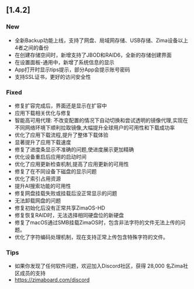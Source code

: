 ## [1.4.2]
### New
- 全新Backup功能上线，支持了网盘、局域网存储、USB存储、Zima设备以上4者之间的备份
- 在创建存储空间时，新增支持了JBOD和RAID6，全新的存储创建界面
- 在设置面板-通用中，新增了系统信息的显示
- App打开时显示tips提示，部分App会提示账号密码
- 支持SSL证书，更好的访问安全性
### Fixed
- 修复扩容完成后，界面还是显示在扩容中
- 应用下载相关优化与修复
- 智能高可用代理: 不改变配置的情况下自动切换和尝试透明的镜像代理,实现在不同网络环境下顺利拉取镜像,大幅提升全球用户的可用性和下载成功率
- 优化了应用下载流程,提升了整体下载体验
- 显著提升了应用下载速度
- 修复了进度条显示不准确的问题,使进度展示更加精确
- 优化设备重启后应用的启动时间
- 优化了应用更新检查机制,提高了应用更新的可用性
- 修复了在不同设备下磁盘的显示问题
- 优化了索引占用资源
- 提升AI搜索功能的可用性
- 修复网盘挂载失败或挂载后没正常显示的问题
- 无法卸载网盘的问题
- 修复初始化后没有正常共享ZimaOS-HD
- 修复恢复RAID时，无法选择相同硬盘位的新硬盘
- 修复了macOS通过SMB挂载ZimaOS时，包含非法字符的文件无法上传的问题。
- 优化了字符编码处理机制，现在支持正常上传包含特殊字符的文件。
### Tips
- 如果你发现了任何软件问题，欢迎加入Discord社区，获得 28,000 名Zima社区成员的支持
- <a href="https://zimaboard.com/discord" target="_blank" style="color:blue">https://zimaboard.com/discord</a>